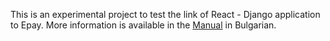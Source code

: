 This is an experimental project to test the link of React - Django application to Epay. 
More information is available in the [Manual](manual.pdf) in Bulgarian.